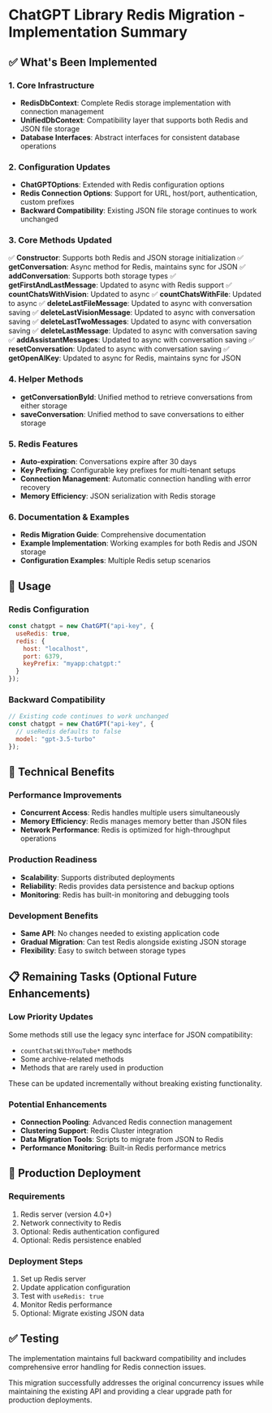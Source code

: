 # ChatGPT Library Redis Migration - Implementation Summary

## ✅ What's Been Implemented

### 1. Core Infrastructure
- **RedisDbContext**: Complete Redis storage implementation with connection management
- **UnifiedDbContext**: Compatibility layer that supports both Redis and JSON file storage
- **Database Interfaces**: Abstract interfaces for consistent database operations

### 2. Configuration Updates
- **ChatGPTOptions**: Extended with Redis configuration options
- **Redis Connection Options**: Support for URL, host/port, authentication, custom prefixes
- **Backward Compatibility**: Existing JSON file storage continues to work unchanged

### 3. Core Methods Updated
✅ **Constructor**: Supports both Redis and JSON storage initialization
✅ **getConversation**: Async method for Redis, maintains sync for JSON
✅ **addConversation**: Supports both storage types
✅ **getFirstAndLastMessage**: Updated to async with Redis support
✅ **countChatsWithVision**: Updated to async
✅ **countChatsWithFile**: Updated to async
✅ **deleteLastFileMessage**: Updated to async with conversation saving
✅ **deleteLastVisionMessage**: Updated to async with conversation saving
✅ **deleteLastTwoMessages**: Updated to async with conversation saving
✅ **deleteLastMessage**: Updated to async with conversation saving
✅ **addAssistantMessages**: Updated to async with conversation saving
✅ **resetConversation**: Updated to async with conversation saving
✅ **getOpenAIKey**: Updated to async for Redis, maintains sync for JSON

### 4. Helper Methods
- **getConversationById**: Unified method to retrieve conversations from either storage
- **saveConversation**: Unified method to save conversations to either storage

### 5. Redis Features
- **Auto-expiration**: Conversations expire after 30 days
- **Key Prefixing**: Configurable key prefixes for multi-tenant setups
- **Connection Management**: Automatic connection handling with error recovery
- **Memory Efficiency**: JSON serialization with Redis storage

### 6. Documentation & Examples
- **Redis Migration Guide**: Comprehensive documentation
- **Example Implementation**: Working examples for both Redis and JSON storage
- **Configuration Examples**: Multiple Redis setup scenarios

## 🚀 Usage

### Redis Configuration
```javascript
const chatgpt = new ChatGPT("api-key", {
  useRedis: true,
  redis: {
    host: "localhost",
    port: 6379,
    keyPrefix: "myapp:chatgpt:"
  }
});
```

### Backward Compatibility
```javascript
// Existing code continues to work unchanged
const chatgpt = new ChatGPT("api-key", {
  // useRedis defaults to false
  model: "gpt-3.5-turbo"
});
```

## 🔧 Technical Benefits

### Performance Improvements
- **Concurrent Access**: Redis handles multiple users simultaneously
- **Memory Efficiency**: Redis manages memory better than JSON files
- **Network Performance**: Redis is optimized for high-throughput operations

### Production Readiness
- **Scalability**: Supports distributed deployments
- **Reliability**: Redis provides data persistence and backup options
- **Monitoring**: Redis has built-in monitoring and debugging tools

### Development Benefits
- **Same API**: No changes needed to existing application code
- **Gradual Migration**: Can test Redis alongside existing JSON storage
- **Flexibility**: Easy to switch between storage types

## 📋 Remaining Tasks (Optional Future Enhancements)

### Low Priority Updates
Some methods still use the legacy sync interface for JSON compatibility:
- `countChatsWithYouTube*` methods
- Some archive-related methods
- Methods that are rarely used in production

These can be updated incrementally without breaking existing functionality.

### Potential Enhancements
- **Connection Pooling**: Advanced Redis connection management
- **Clustering Support**: Redis Cluster integration
- **Data Migration Tools**: Scripts to migrate from JSON to Redis
- **Performance Monitoring**: Built-in Redis performance metrics

## 🎯 Production Deployment

### Requirements
1. Redis server (version 4.0+)
2. Network connectivity to Redis
3. Optional: Redis authentication configured
4. Optional: Redis persistence enabled

### Deployment Steps
1. Set up Redis server
2. Update application configuration
3. Test with `useRedis: true`
4. Monitor Redis performance
5. Optional: Migrate existing JSON data

## ✅ Testing
The implementation maintains full backward compatibility and includes comprehensive error handling for Redis connection issues.

This migration successfully addresses the original concurrency issues while maintaining the existing API and providing a clear upgrade path for production deployments.
